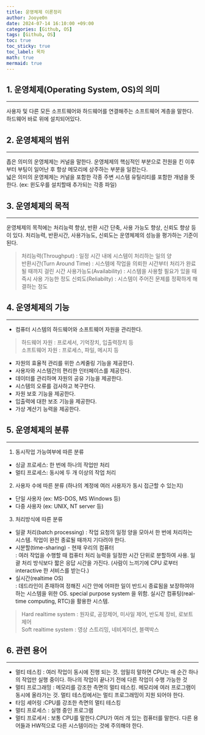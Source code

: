 ```yaml
---
title: 운영체제 이론정리
author: Jooye0n
date: 2024-07-14 16:10:00 +09:00
categories: [Github, OS]
tags: [Github, OS]
toc: true
toc_sticky: true
toc_label: 목차
math: true
mermaid: true
---
```


## 1. 운영체제(Operating System, OS)의 의미
---
사용자 및 다른 모든 소프트웨어와 하드웨어를 연결해주는 소프트웨어 계층을 말한다.  
하드웨어 바로 위에 설치되어있다. 

## 2. 운영체제의 범위
---
좁은 의미의 운영체제는 커널을 말한다. 운영체제의 핵심적인 부분으로 전원을 킨 이후부터 부팅이 일어난 후 항상 메모리에 상주하는 부분을 일컫는다.   
넓은 의미의 운영체제는 커널을 포함한 각종 주변 시스템 유틸리티를 포함한 개념을 뜻한다.
(ex: 윈도우를 설치할때 추가되는 각종 파일)

## 3. 운영체제의 목적
---
운영체제의 목적에는 처리능력 향상, 반환 시간 단축, 사용 가능도 향상, 신뢰도 향상 등이 있다.  처리능력, 반환시간, 사용가능도, 신뢰도는 운영체제의 성능을 평가하는 기준이 된다.

> 처리능력(Throughput) : 일정 시간 내에 시스템이 처리하는 일의 양  
> 반환시간(Turn Around Time) : 시스템에 작업을 의뢰한 시간부터 처리가 완료될 때까지 걸린 시간
> 사용가능도(Availability) : 시스템을 사용할 필요가 있을 때 즉시 사용 가능한 정도
> 신뢰도(Reliabilty) : 시스템이 주어진 문제를 정확하게 해결하는 정도

## 4. 운영체제의 기능
---
- 컴퓨터 시스템의 하드웨어와 소프트웨어 자원을 관리한다.
> 하드웨어 자원 : 프로세서, 기억장치, 입출력장치 등  
> 소프트웨어 자원 : 프로세스, 파일, 메시지 등  
- 자원의 효율적 관리를 위한 스케줄링 기능을 제공한다.  
- 사용자와 시스템간의 편리한 인터페이스를 제공한다.  
- 데이터를 관리하며 자원의 공유 기능을 제공한다.  
- 시스템의 오류를 검사하고 복구한다.
- 자원 보호 기능을 제공한다.
- 입출력에 대한 보조 기능을 제공한다.
- 가상 계산기 능력을 제공한다.

## 5. 운영체제의 분류
---
1) 동시작업 가능여부에 따른 분류  
- 싱글 프로세스: 한 번에 하나의 작업만 처리  
- 멀티 프로세스:­ 동시에 두 개 이상의 작업 처리  

2) 사용자 수에 따른 분류 (하나의 계정에 여러 사용자가 동시 접근할 수 있는지)  
- 단일 사용자 (ex: MS-DOS, MS Windows 등)  
- 다중 사용자 (ex: UNIX, NT server 등)

3) 처리방식에 따른 분류  
- 일괄 처리(batch processing)
: 작업 요청의 일정 양을 모아서 한 번에 처리하는 시스템. 작업이 완전 종료될 때까지 기다려야 한다.   
- 시분할(time-sharing) ­- 현재 우리의 컴퓨터  
: 여러 작업을 수행할 때 컴퓨터 처리 능력을 일정한 시간 단위로 분할하여 사용. 일괄 처리 방식보다 짧은 응답 시간을 가진다. (사람이 느끼기에 CPU 로부터 interactive 한 서비스를 받는다.)  
- 실시간(realtime OS)  
: 데드라인이 존재하여 정해진 시간 안에 어떠한 일이 반드시 종료됨을 보장하여야 하는 시스템을 위한 OS.   special purpose system 을 위함. 실시간 컴퓨팅(real-time computing, RTC)을 활용한 시스템.  
> Hard realtime system : 원자로, 공장제어, 미사일 제어, 반도체 장비, 로보트 제어   
> Soft realtime system : 영상 스트리밍, 네비게이션, 블랙박스

## 6. 관련 용어
---
- 멀티 테스킹 : 여러 작업이 동시에 진행 되는 것. 엄밀히 말하면 CPU는 매 순간 하나의 작업만 실행 중이다. 하나의 작업이 끝나기 전에 다른 작업이 수행 가능한 것   
- 멀티 프로그래밍 : 메모리를 강조한 측면의 멀티 테스킹. 메모리에 여러 프로그램이 동시에 올라가는 것. 멀티 테스킹에서는 멀티 프로그래밍이 지원 되어야 한다.   
- 타임 셰어링 :CPU를 강조한 측면의 멀티 테스킹   
- 멀티 프로세스 : 실행 중인 프로그램   
- 멀티 프로세서 : 보통 CPU를 말한다.CPU가 여러 개 있는 컴퓨터를 말한다. 다른 용어들과 HW적으로
다른 시스템이라는 것에 주의해야 한다.   